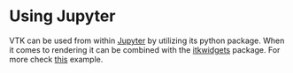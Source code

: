 # Using Jupyter

VTK can be used from within [Jupyter](https://jupyter.org/) by utilizing its
python package. When it comes to rendering it can be combined with the
[itkwidgets](https://itkwidgets.readthedocs.io/en/latest) package.
For more check [this](https://colab.research.google.com/github/InsightSoftwareConsortium/itkwidgets/blob/main/examples/integrations/vtk/vtkImageData.ipynb) example.
